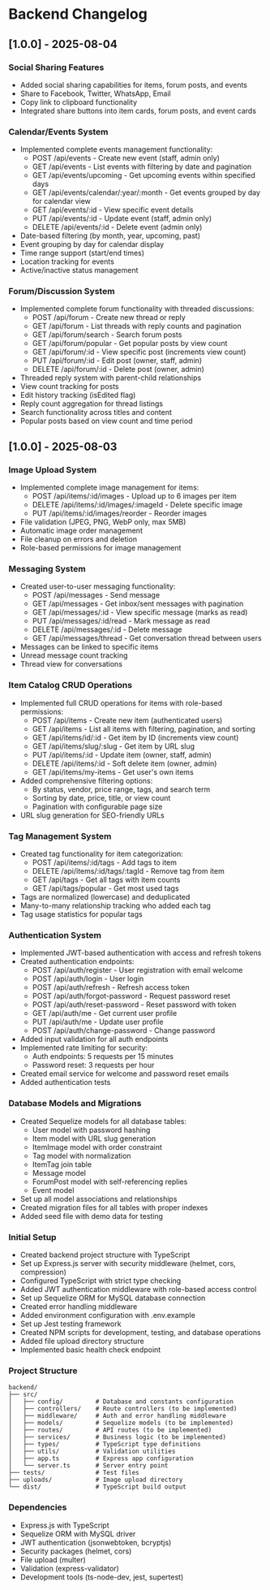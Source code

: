 # Backend Changelog

## [1.0.0] - 2025-08-04

### Social Sharing Features
- Added social sharing capabilities for items, forum posts, and events
- Share to Facebook, Twitter, WhatsApp, Email
- Copy link to clipboard functionality
- Integrated share buttons into item cards, forum posts, and event cards

### Calendar/Events System
- Implemented complete events management functionality:
  - POST /api/events - Create new event (staff, admin only)
  - GET /api/events - List events with filtering by date and pagination
  - GET /api/events/upcoming - Get upcoming events within specified days
  - GET /api/events/calendar/:year/:month - Get events grouped by day for calendar view
  - GET /api/events/:id - View specific event details
  - PUT /api/events/:id - Update event (staff, admin only)
  - DELETE /api/events/:id - Delete event (admin only)
- Date-based filtering (by month, year, upcoming, past)
- Event grouping by day for calendar display
- Time range support (start/end times)
- Location tracking for events
- Active/inactive status management

### Forum/Discussion System
- Implemented complete forum functionality with threaded discussions:
  - POST /api/forum - Create new thread or reply
  - GET /api/forum - List threads with reply counts and pagination
  - GET /api/forum/search - Search forum posts
  - GET /api/forum/popular - Get popular posts by view count
  - GET /api/forum/:id - View specific post (increments view count)
  - PUT /api/forum/:id - Edit post (owner, staff, admin)
  - DELETE /api/forum/:id - Delete post (owner, admin)
- Threaded reply system with parent-child relationships
- View count tracking for posts
- Edit history tracking (isEdited flag)
- Reply count aggregation for thread listings
- Search functionality across titles and content
- Popular posts based on view count and time period

## [1.0.0] - 2025-08-03

### Image Upload System
- Implemented complete image management for items:
  - POST /api/items/:id/images - Upload up to 6 images per item
  - DELETE /api/items/:id/images/:imageId - Delete specific image
  - PUT /api/items/:id/images/reorder - Reorder images
- File validation (JPEG, PNG, WebP only, max 5MB)
- Automatic image order management
- File cleanup on errors and deletion
- Role-based permissions for image management

### Messaging System
- Created user-to-user messaging functionality:
  - POST /api/messages - Send message
  - GET /api/messages - Get inbox/sent messages with pagination
  - GET /api/messages/:id - View specific message (marks as read)
  - PUT /api/messages/:id/read - Mark message as read
  - DELETE /api/messages/:id - Delete message
  - GET /api/messages/thread - Get conversation thread between users
- Messages can be linked to specific items
- Unread message count tracking
- Thread view for conversations

### Item Catalog CRUD Operations
- Implemented full CRUD operations for items with role-based permissions:
  - POST /api/items - Create new item (authenticated users)
  - GET /api/items - List all items with filtering, pagination, and sorting
  - GET /api/items/id/:id - Get item by ID (increments view count)
  - GET /api/items/slug/:slug - Get item by URL slug
  - PUT /api/items/:id - Update item (owner, staff, admin)
  - DELETE /api/items/:id - Soft delete item (owner, admin)
  - GET /api/items/my-items - Get user's own items
- Added comprehensive filtering options:
  - By status, vendor, price range, tags, and search term
  - Sorting by date, price, title, or view count
  - Pagination with configurable page size
- URL slug generation for SEO-friendly URLs

### Tag Management System
- Created tag functionality for item categorization:
  - POST /api/items/:id/tags - Add tags to item
  - DELETE /api/items/:id/tags/:tagId - Remove tag from item
  - GET /api/tags - Get all tags with item counts
  - GET /api/tags/popular - Get most used tags
- Tags are normalized (lowercase) and deduplicated
- Many-to-many relationship tracking who added each tag
- Tag usage statistics for popular tags

### Authentication System
- Implemented JWT-based authentication with access and refresh tokens
- Created authentication endpoints:
  - POST /api/auth/register - User registration with email welcome
  - POST /api/auth/login - User login
  - POST /api/auth/refresh - Refresh access token
  - POST /api/auth/forgot-password - Request password reset
  - POST /api/auth/reset-password - Reset password with token
  - GET /api/auth/me - Get current user profile
  - PUT /api/auth/me - Update user profile
  - POST /api/auth/change-password - Change password
- Added input validation for all auth endpoints
- Implemented rate limiting for security:
  - Auth endpoints: 5 requests per 15 minutes
  - Password reset: 3 requests per hour
- Created email service for welcome and password reset emails
- Added authentication tests

### Database Models and Migrations
- Created Sequelize models for all database tables:
  - User model with password hashing
  - Item model with URL slug generation
  - ItemImage model with order constraint
  - Tag model with normalization
  - ItemTag join table
  - Message model
  - ForumPost model with self-referencing replies
  - Event model
- Set up all model associations and relationships
- Created migration files for all tables with proper indexes
- Added seed file with demo data for testing

### Initial Setup
- Created backend project structure with TypeScript
- Set up Express.js server with security middleware (helmet, cors, compression)
- Configured TypeScript with strict type checking
- Added JWT authentication middleware with role-based access control
- Set up Sequelize ORM for MySQL database connection
- Created error handling middleware
- Added environment configuration with .env.example
- Set up Jest testing framework
- Created NPM scripts for development, testing, and database operations
- Added file upload directory structure
- Implemented basic health check endpoint

### Project Structure
```
backend/
├── src/
│   ├── config/         # Database and constants configuration
│   ├── controllers/    # Route controllers (to be implemented)
│   ├── middleware/     # Auth and error handling middleware
│   ├── models/         # Sequelize models (to be implemented)
│   ├── routes/         # API routes (to be implemented)
│   ├── services/       # Business logic (to be implemented)
│   ├── types/          # TypeScript type definitions
│   ├── utils/          # Validation utilities
│   ├── app.ts          # Express app configuration
│   └── server.ts       # Server entry point
├── tests/              # Test files
├── uploads/            # Image upload directory
└── dist/               # TypeScript build output
```

### Dependencies
- Express.js with TypeScript
- Sequelize ORM with MySQL driver
- JWT authentication (jsonwebtoken, bcryptjs)
- Security packages (helmet, cors)
- File upload (multer)
- Validation (express-validator)
- Development tools (ts-node-dev, jest, supertest)